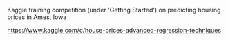 Kaggle training competition (under 'Getting Started') on predicting housing prices in Ames, Iowa

https://www.kaggle.com/c/house-prices-advanced-regression-techniques

